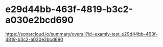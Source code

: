 # e29d44bb-463f-4819-b3c2-a030e2bcd690
https://sonarcloud.io/summary/overall?id=examly-test_e29d44bb-463f-4819-b3c2-a030e2bcd690
